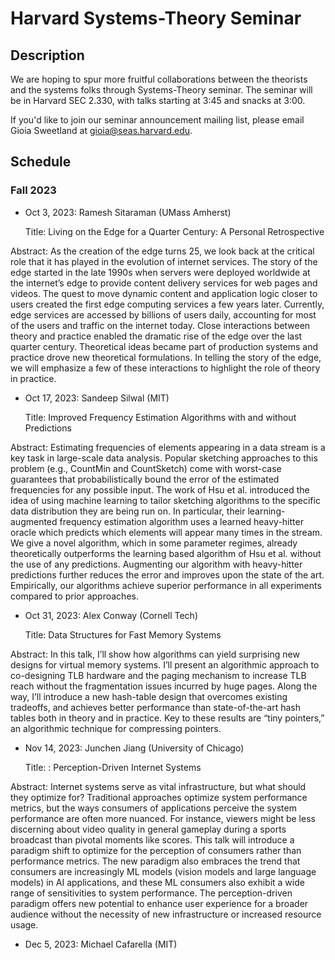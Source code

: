 # Harvard Systems-Theory Seminar

## Description
We are hoping to spur more fruitful collaborations between the theorists and the systems folks through Systems-Theory seminar. The seminar will be in Harvard SEC 2.330, with talks starting at 3:45 and snacks at 3:00.

If you'd like to join our seminar announcement mailing list, please email Gioia Sweetland at gioia@seas.harvard.edu.

## Schedule

### Fall 2023
- Oct 3, 2023: Ramesh Sitaraman (UMass Amherst)

   Title: Living on the Edge for a Quarter Century: A Personal Retrospective
  
Abstract:
As the creation of the edge turns 25, we look back at the critical role that it has played in the evolution of internet services. The story of the edge started in the late 1990s when servers were deployed worldwide at the internet’s edge to provide content delivery services for web pages and videos. The quest to move dynamic content and application logic closer to users created the first edge computing services a few years later. Currently, edge services are accessed by billions of users daily, accounting for most of the users and traffic on the internet today. Close interactions between theory and practice enabled the dramatic rise of the edge over the last quarter century. Theoretical ideas became part of production systems and practice drove new theoretical formulations. In telling the story of the edge, we will emphasize a few of these interactions to highlight the role of theory in practice. 



- Oct 17, 2023: Sandeep Silwal (MIT)

     Title: Improved Frequency Estimation Algorithms with and without Predictions 

Abstract: Estimating frequencies of elements appearing in a data stream is a key task in large-scale data analysis. Popular sketching approaches to this problem (e.g., CountMin and CountSketch) come with worst-case guarantees that probabilistically bound the error of the estimated frequencies for any possible input. The work of Hsu et al. introduced the idea of using machine learning to tailor sketching algorithms to the specific data distribution they are being run on. In particular, their learning-augmented frequency estimation algorithm uses a learned heavy-hitter oracle which predicts which elements will appear many times in the stream. We give a novel algorithm, which in some parameter regimes, already theoretically outperforms the learning based algorithm of Hsu et al. without the use of any predictions. Augmenting our algorithm with heavy-hitter predictions further reduces the error and improves upon the state of the art. Empirically, our algorithms achieve superior performance in all experiments compared to prior approaches.

- Oct 31, 2023: Alex Conway (Cornell Tech)
  
   Title: Data Structures for Fast Memory Systems

Abstract: In this talk, I’ll show how algorithms can yield surprising new designs for virtual memory systems. I’ll present an algorithmic approach to co-designing TLB hardware and the paging mechanism to increase TLB reach without the fragmentation issues incurred by huge pages. Along the way, I’ll introduce a new hash-table design that overcomes existing tradeoffs, and achieves better performance than state-of-the-art hash tables both in theory and in practice. Key to these results are “tiny pointers,” an algorithmic technique for compressing pointers.


- Nov 14, 2023: Junchen Jiang (University of Chicago)
  
  Title: : Perception-Driven Internet Systems

Abstract: Internet systems serve as vital infrastructure, but what should they optimize for? Traditional approaches optimize system performance metrics, but the ways consumers of applications perceive the system performance are often more nuanced. For instance, viewers might be less discerning about video quality in general gameplay during a sports broadcast than pivotal moments like scores. This talk will introduce a paradigm shift to optimize for the perception of consumers rather than performance metrics. The new paradigm also embraces the trend that consumers are increasingly ML models (vision models and large language models) in AI applications, and these ML consumers also exhibit a wide range of sensitivities to system performance. The perception-driven paradigm offers new potential to enhance user experience for a broader audience without the necessity of new infrastructure or increased resource usage.


- Dec 5, 2023: Michael Cafarella (MIT)

